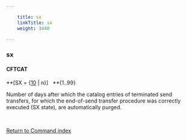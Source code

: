 ```yaml
---

    title: sx
    linkTitle: sx
    weight: 3440

---
```

<span id="sx"></span>

### sx

#### CFTCAT

**\[SX = {<u>10</u> | n}\]   **{1..99}

Number of days after which the catalog entries of terminated send transfers,
for which the end-of-send transfer procedure was correctly executed (SX
state), are automatically purged.

 

[Return to Command index](../../)
